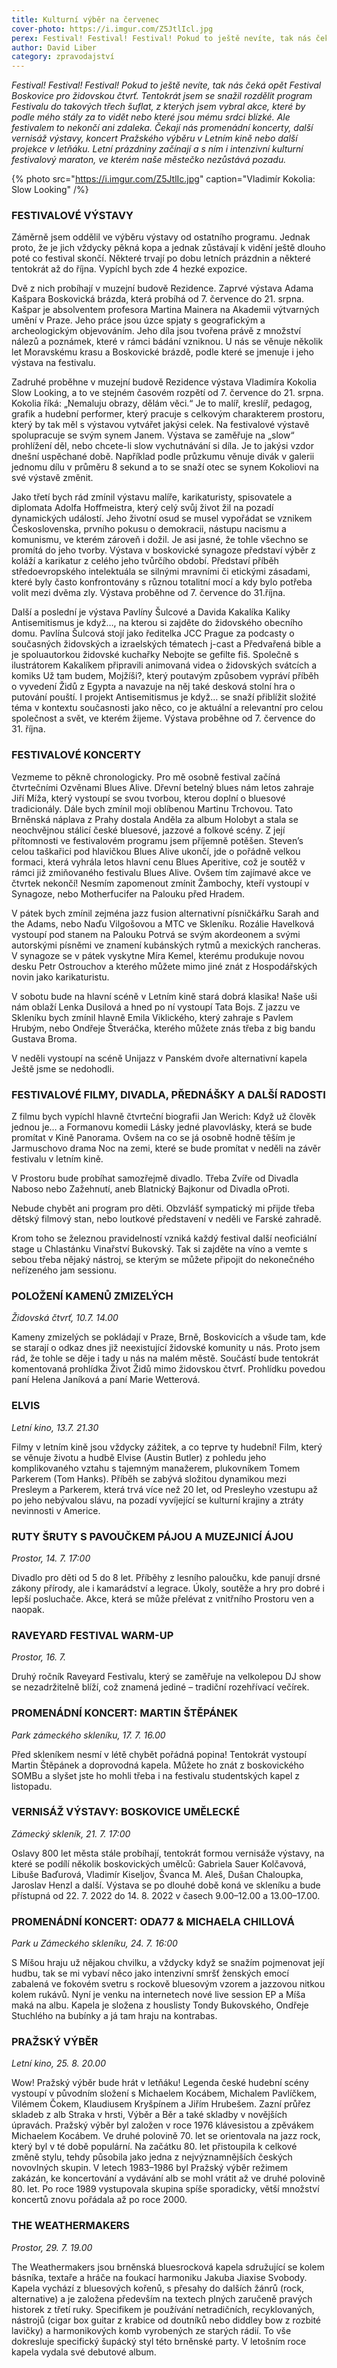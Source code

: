 ```yaml
---
title: Kulturní výběr na červenec
cover-photo: https://i.imgur.com/Z5JtlIcl.jpg
perex: Festival! Festival! Festival! Pokud to ještě nevíte, tak nás čeká opět Festival Boskovice pro židovskou čtvrť. Ale festivalem to nekončí ani zdaleka. Čekají nás promenádní koncerty, další vernisáž výstavy, koncert Pražského výběru v Letním kině nebo další projekce v letňáku. Letní prázdniny začínají a s ním i intenzivní kulturní festivalový maraton, ve kterém naše městečko nezůstává pozadu.
author: David Liber
category: zpravodajství
---
```


*Festival! Festival! Festival! Pokud to ještě nevíte, tak nás čeká opět Festival Boskovice pro židovskou čtvrť. Tentokrát jsem se snažil rozdělit program Festivalu do takových třech šuflat, z kterých jsem vybral akce, které by podle mého stály za to vidět nebo které jsou mému srdci blízké. Ale festivalem to nekončí ani zdaleka. Čekají nás promenádní koncerty, další vernisáž výstavy, koncert Pražského výběru v Letním kině nebo další projekce v letňáku. Letní prázdniny začínají a s ním i intenzivní kulturní festivalový maraton, ve kterém naše městečko nezůstává pozadu.*

{% photo src="https://i.imgur.com/Z5JtlIc.jpg" caption="Vladimír Kokolia: Slow Looking" /%}

### FESTIVALOVÉ VÝSTAVY

Záměrně jsem oddělil ve výběru výstavy od ostatního programu. Jednak proto, že je jich vždycky pěkná kopa a jednak zůstávají k vidění ještě dlouho poté co festival skončí. Některé trvají po dobu letních prázdnin a některé tentokrát až do října. Vypíchl bych zde 4 hezké expozice. 

Dvě z nich probíhají v muzejní budově Rezidence. Zaprvé výstava Adama Kašpara Boskovická brázda, která probíhá od 7. července do 21. srpna. Kašpar je absolventem profesora Martina Mainera na Akademii výtvarných umění v Praze. Jeho práce jsou úzce spjaty s geografickým a archeologickým objevováním. Jeho díla jsou tvořena právě z množství nálezů a poznámek, které v rámci bádání vzniknou. U nás se věnuje několik let Moravskému krasu a Boskovické brázdě, podle které se jmenuje i jeho výstava na festivalu. 

Zadruhé proběhne v muzejní budově Rezidence výstava Vladimíra Kokolia Slow Looking, a to ve stejném časovém rozpětí od 7. července do 21. srpna. Kokolia říká: „Nemaluju obrazy, dělám věci.“ Je to malíř, kreslíř, pedagog, grafik a hudební performer, který pracuje s celkovým charakterem prostoru, který by tak měl s výstavou vytvářet jakýsi celek. Na festivalové výstavě spolupracuje se svým synem Janem. Výstava se zaměřuje na „slow“ prohlížení děl, nebo chcete-li slow vychutnávání si díla. Je to jakýsi vzdor dnešní uspěchané době. Například podle průzkumu věnuje divák v galerii jednomu dílu v průměru 8 sekund a to se snaží otec se synem Kokoliovi na své výstavě změnit. 

Jako třetí bych rád zmínil výstavu malíře, karikaturisty, spisovatele a diplomata Adolfa Hoffmeistra, který celý svůj život žil na pozadí dynamických událostí. Jeho životní osud se musel vypořádat se vznikem Československa, prvního pokusu o demokracii, nástupu nacismu a komunismu, ve kterém zároveň i dožil. Je asi jasné, že tohle všechno se promítá do jeho tvorby. Výstava v boskovické synagoze představí výběr z koláží a karikatur z celého jeho tvůrčího období. Představí příběh středoevropského intelektuála se silnými mravními či etickými zásadami, které byly často konfrontovány s různou totalitní mocí a kdy bylo potřeba volit mezi dvěma zly. Výstava proběhne od 7. července do 31.října.

Další a poslední je výstava Pavlíny Šulcové a Davida Kakalíka Kaliky Antisemitismus je když…, na kterou si zajděte do židovského obecního domu. Pavlína Šulcová stojí jako ředitelka JCC Prague za podcasty o současných židovských a izraelských tématech j-cast a Předvařená bible a je spoluautorkou židovské kuchařky Nebojte se gefilte fiš. Společně s ilustrátorem Kakalíkem připravili animovaná videa o židovských svátcích a komiks Už tam budem, Mojžíši?, který poutavým způsobem vypráví příběh o vyvedení Židů z Egypta a navazuje na něj také desková stolní hra o putování pouští. I projekt Antisemitismus je když… se snaží přiblížit složité téma v kontextu současnosti jako něco, co je aktuální a relevantní pro celou společnost a svět, ve kterém žijeme. Výstava proběhne od 7. července do 31. října.

### FESTIVALOVÉ KONCERTY

Vezmeme to pěkně chronologicky. Pro mě osobně festival začíná čtvrtečními Ozvěnami Blues Alive. Dřevní betelný blues nám letos zahraje Jiří Míža, který vystoupí se svou tvorbou, kterou doplní o bluesové tradicionály. Dále bych zmínil moji oblíbenou Martinu Trchovou. Tato Brněnská náplava z Prahy dostala Anděla za album Holobyt a stala se neochvějnou stálicí české bluesové, jazzové a folkové scény. Z její přítomnosti ve festivalovém programu jsem příjemně potěšen. Steven’s celou taškařici pod hlavičkou Blues Alive ukončí, jde o pořádně velkou formaci, která vyhrála letos hlavní cenu Blues Aperitive, což je soutěž v rámci již zmiňovaného festivalu Blues Alive. Ovšem tím zajímavé akce ve čtvrtek nekončí! Nesmím zapomenout zmínit Žambochy, kteří vystoupí v Synagoze, nebo Motherfucifer na Palouku před Hradem.

V pátek bych zmínil zejména jazz fusion alternativní písničkářku Sarah and the Adams, nebo Naďu Vilgošovou a MTC ve Skleníku. Rozálie Havelková vystoupí pod stanem na Palouku Potrvá se svým akordeonem a svými autorskými písněmi ve znamení kubánských rytmů a mexických rancheras. V synagoze se v pátek vyskytne Míra Kemel, kterému produkuje novou desku Petr Ostrouchov a kterého můžete mimo jiné znát z Hospodářských novin jako karikaturistu. 

V sobotu bude na hlavní scéně v Letním kině stará dobrá klasika! Naše uši nám oblaží Lenka Dusilová a hned po ní vystoupí Tata Bojs. Z jazzu ve Skleníku bych zmínil hlavně Emila Viklického, který zahraje s Pavlem Hrubým, nebo Ondřeje Štveráčka, kterého můžete znás třeba z big bandu Gustava Broma.

V neděli vystoupí na scéně Unijazz v Panském dvoře alternativní kapela Ještě jsme se nedohodli.

### FESTIVALOVÉ FILMY, DIVADLA, PŘEDNÁŠKY A DALŠÍ RADOSTI

Z filmu bych vypíchl hlavně čtvrteční biografii Jan Werich: Když už člověk jednou je… a Formanovu komedii Lásky jedné plavovlásky, která se bude promítat v Kině Panorama. Ovšem na co se já osobně hodně těším je Jarmuschovo drama Noc na zemi, které se bude promítat v neděli na závěr festivalu v letním kině.

V Prostoru bude probíhat samozřejmě divadlo. Třeba Zvíře od Divadla Naboso nebo Zažehnutí, aneb Blatnický Bajkonur od Divadla oProti.

Nebude chybět ani program pro děti. Obzvlášť sympatický mi přijde třeba dětský filmový stan, nebo loutkové představení v neděli ve Farské zahradě.

Krom toho se železnou pravidelností vzniká každý festival další neoficiální stage u Chlastánku Vinařství Bukovský. Tak si zajděte na víno a vemte s sebou třeba nějaký nástroj, se kterým se můžete připojit do nekonečného neřízeného jam sessionu. 

### POLOŽENÍ KAMENŮ ZMIZELÝCH

*Židovská čtvrť, 10.7. 14.00*

Kameny zmizelých se pokládají v Praze, Brně, Boskovicích a všude tam, kde se starají o odkaz dnes již neexistující židovské komunity u nás. Proto jsem rád, že tohle se děje i tady u nás na malém městě. Součástí bude tentokrát komentovaná prohlídka Život Židů mimo židovskou čtvrť. Prohlídku povedou paní Helena Janíková a paní Marie Wetterová.

### ELVIS

*Letní kino, 13.7. 21.30*

Filmy v letním kině jsou vždycky zážitek, a co teprve ty hudební! Film, který se věnuje životu a hudbě Elvise (Austin Butler) z pohledu jeho komplikovaného vztahu s tajemným manažerem, plukovníkem Tomem Parkerem (Tom Hanks). Příběh se zabývá složitou dynamikou mezi Presleym a Parkerem, která trvá více než 20 let, od Presleyho vzestupu až po jeho nebývalou slávu, na pozadí vyvíjející se kulturní krajiny a ztráty nevinnosti v Americe.

### RUTY ŠRUTY S PAVOUČKEM PÁJOU A MUZEJNICÍ ÁJOU

*Prostor, 14. 7. 17:00*

Divadlo pro děti od 5 do 8 let. Příběhy z lesního paloučku, kde panují drsné zákony přírody, ale i kamarádství a legrace. Úkoly, soutěže a hry pro dobré i lepší posluchače. Akce, která se může přelévat z vnitřního Prostoru ven a naopak.

### RAVEYARD FESTIVAL WARM-UP

*Prostor, 16. 7.*

Druhý ročník Raveyard Festivalu, který se zaměřuje na velkolepou DJ show se nezadržitelně blíží, což znamená jediné – tradiční rozehřívací večírek.

### PROMENÁDNÍ KONCERT: MARTIN ŠTĚPÁNEK

*Park zámeckého skleníku, 17. 7. 16.00*

Před skleníkem nesmí v létě chybět pořádná popina! Tentokrát vystoupí Martin Štěpánek a doprovodná kapela. Můžete ho znát z boskovického SOMBu a slyšet jste ho mohli třeba i na festivalu studentských kapel z listopadu.

### VERNISÁŽ VÝSTAVY: BOSKOVICE UMĚLECKÉ

*Zámecký skleník, 21. 7. 17:00*

Oslavy 800 let města stále probíhají, tentokrát formou vernisáže výstavy, na které se podílí několik boskovických umělců: Gabriela Sauer Kolčavová, Libuše Baďurová, Vladimír Kiseljov, Švanca M. Aleš, Dušan Chaloupka, Jaroslav Henzl a další. Výstava se po dlouhé době koná ve skleníku a bude přístupná od 22. 7. 2022 do 14. 8. 2022 v časech 9.00–12.00 a 13.00–17.00.

### PROMENÁDNÍ KONCERT: ODA77 & MICHAELA CHILLOVÁ

*Park u Zámeckého skleníku, 24. 7. 16:00*

S Míšou hraju už nějakou chvilku, a vždycky když se snažím pojmenovat její hudbu, tak se mi vybaví něco jako intenzivní smršť ženských emocí zabalená ve fokovém svetru s rockově bluesovým vzorem a jazzovou nitkou kolem rukávů. Nyní je venku na internetech nové live session EP a Míša maká na albu. Kapela je složena z houslisty Tondy Bukovského, Ondřeje Stuchlého na bubínky a já tam hraju na kontrabas.

### PRAŽSKÝ VÝBĚR

*Letní kino, 25. 8. 20.00*

Wow! Pražský výběr bude hrát v letňáku! Legenda české hudební scény vystoupí v původním složení s Michaelem Kocábem, Michalem Pavlíčkem, Vilémem Čokem, Klaudiusem Kryšpínem a Jiřím Hrubešem. Zazní průřez skladeb z alb Straka v hrsti, Výběr a Běr a také skladby v novějších úpravách. Pražský výběr byl založen v roce 1976 klávesistou a zpěvákem Michaelem Kocábem. Ve druhé polovině 70. let se orientovala na jazz rock, který byl v té době populární. Na začátku 80. let přistoupila k celkové změně stylu, tehdy působila jako jedna z nejvýznamnějších českých novovlných skupin. V letech 1983–1986 byl Pražský výběr režimem zakázán, ke koncertování a vydávání alb se mohl vrátit až ve druhé polovině 80. let. Po roce 1989 vystupovala skupina spíše sporadicky, větší množství koncertů znovu pořádala až po roce 2000.

### THE WEATHERMAKERS

*Prostor, 29. 7. 19.00*

The Weathermakers jsou brněnská bluesrocková kapela sdružující se kolem básníka, textaře a hráče na foukací harmoniku Jakuba Jiaxise Svobody. Kapela vychází z bluesových kořenů, s přesahy do dalších žánrů (rock, alternative) a je založena především na textech plných zaručeně pravých historek z třetí ruky. Specifikem je používání netradičních, recyklovaných, nástrojů (cigar box guitar z krabice od doutníků nebo diddley bow z rozbité lavičky) a harmonikových komb vyrobených ze starých rádií. To vše dokresluje specifický šupácký styl této brněnské party. V letošním roce kapela vydala své debutové album.
